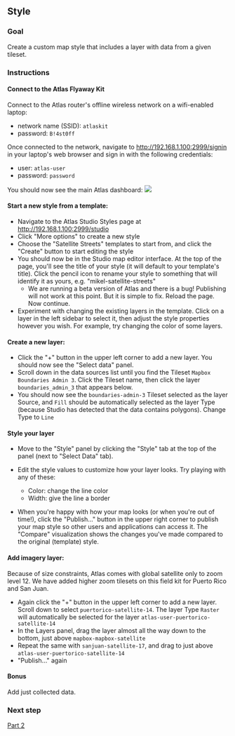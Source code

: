 ## Style

<!-- this needs to be revised to work off of pregenerated tiles -->

### Goal

Create a custom map style that includes a layer with data from a given tileset.

### Instructions

#### Connect to the Atlas Flyaway Kit

Connect to the Atlas router's offline wireless network on a wifi-enabled laptop:
- network name (SSID): `atlaskit`
- password: `B!4st0ff`

Once connected to the network, navigate to http://192.168.1.100:2999/signin in your laptop's web browser and sign in with the following credentials:
- user: `atlas-user`
- password: `password`

You should now see the main Atlas dashboard:
![](assets/images/atlas-dashboard.png)


#### Start a new style from a template:
- Navigate to the Atlas Studio Styles page at http://192.168.1.100:2999/studio
- Click "More options" to create a new style
- Choose the "Satellite Streets" templates to start from, and click the "Create" button to start editing the style
- You should now be in the Studio map editor interface. At the top of the page, you'll see the title of your style (it will default to your template's title). Click the pencil icon to rename your style to something that will identify it as yours, e.g. "mikel-satellite-streets"
  - We are running a beta version of Atlas and there is a bug! Publishing will not work at this point. But it is simple to fix. Reload the page. Now continue.
- Experiment with changing the existing layers in the template. Click on a layer in the left sidebar to select it, then adjust the style properties however you wish. For example, try changing the color of some layers.


#### Create a new layer:
- Click the "+" button in the upper left corner to add a new layer. You should now see the "Select data" panel.
- Scroll down in the data sources list until you find the Tileset `Mapbox Boundaries Admin 3`. Click the Tileset name, then click the layer `boundaries_admin_3` that appears below.  
- You should now see the `boundaries-admin-3` Tileset selected as the layer Source, and `Fill` should be automatically selected as the layer Type (because Studio has detected that the data contains polygons). Change Type to `Line`

#### Style your layer
- Move to the "Style" panel by clicking the "Style" tab at the top of the panel (next to "Select Data" tab).
- Edit the style values to customize how your layer looks. Try playing with any of these:
  - Color: change the line color
  - Width: give the line a border

- When you're happy with how your map looks (or when you're out of time!), click the "Publish..." button in the upper right corner to publish your map style so other users and applications can access it. The "Compare" visualization shows the changes you've made compared to the original (template) style.

#### Add imagery layer:
Because of size constraints, Atlas comes with global satellite only to zoom level 12. We have added higher zoom tilesets on this field kit for Puerto Rico and San Juan.
- Again click the "+" button in the upper left corner to add a new layer. Scroll down to select `puertorico-satellite-14`. The layer Type `Raster` will automatically be selected for the layer `atlas-user-puertorico-satellite-14`
- In the Layers panel, drag the layer almost all the way down to the bottom, just above `mapbox-mapbox-satellite`
- Repeat the same with `sanjuan-satellite-17`, and drag to just above `atlas-user-puertorico-satellite-14`
- "Publish..." again

#### Bonus

Add just collected data.

### Next step

[Part 2](./kepler.md)
